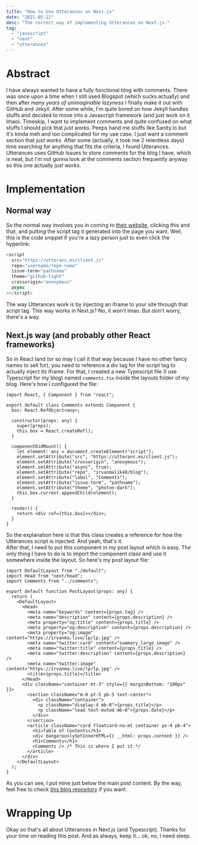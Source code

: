 ```yaml
---
title: "How to Use Utterances on Next.js"
date: "2021-05-22"
desc: "The correct way of implementing Utterances on Next.js."
tag:
  - "javascript"
  - "next"
  - "utterances"
---
```


# Abstract

I have always wanted to have a fully functional blog with comments. There was once upon a time when I still used Blogspot (which sucks actually) and then after _many years of unimaginable lazyness_ I finally make it out with GitHub and Jekyll. After some while, I'm quite bored on how Jekyll handles stuffs and decided to move into a Javascript framework (and just work on it lmao). Timeskip, I want to implement comments and quite confused on what stuffs I should pick that _just works_. Peeps hand me stuffs like Sanity.io but it's kinda meh and too complicated for my use case. I just want a comment section that _just works_. After some (actually, it took me 2 relentless days) time searching for anything that fits the criteria, I found Utterances. Utterances uses GitHub Issues to store comments for the blog I have, which is neat, but I'm not gonna look at the comments section frequently anyway so this one actually _just works_.

# Implementation

## Normal way

So the normal way involves you in coming to [their website](https://utteranc.es), clicking this and that, and putting the script tag it generated into the page you want. Well, this is the code snippet if you're a lazy person just to even click the hyperlink:

```js
<script
  src="https://utteranc.es/client.js"
  repo="username/repo-name"
  issue-term="pathname"
  theme="github-light"
  crossorigin="anonymous"
  async
></script>
```

The way Utterances work is by injecting an iframe to your site through that script tag. This way works in Next.js? No, it won't lmao. But don't worry, there's a way.

## Next.js way (and probably other React frameworks)

So in React land (or so may I call it that way because I have no other fancy names to sell for), you need to reference a div tag for the script tag to actually inject its iframe. For that, I created a new Typescript file (I use Typescript for my blog) named `comments.tsx` inside the layouts folder of my blog. Here's how I configured the file:

```ts|components/comments.tsx
import React, { Component } from "react";

export default class Comments extends Component {
  box: React.RefObject<any>;

  constructor(props: any) {
    super(props);
    this.box = React.createRef();
  }

  componentDidMount() {
    let element: any = document.createElement("script");
    element.setAttribute("src", "https://utteranc.es/client.js");
    element.setAttribute("crossorigin", "anonymous");
    element.setAttribute("async", true);
    element.setAttribute("repo", "irvanmalik48/blog");
    element.setAttribute("label", "Comments");
    element.setAttribute("issue-term", "pathname");
    element.setAttribute("theme", "photon-dark");
    this.box.current.appendChild(element);
  }

  render() {
    return <div ref={this.box}></div>;
  }
}
```

So the explanation here is that this class creates a reference for how the Utterances script is injected. And yeah, that's it.  
After that, I need to put this component in my post layout which is easy. The only thing I have to do is to import the component class and use it somewhere inside the layout. So here's my post layout file:

```ts|components/layouts/post.tsx
import DefaultLayout from "./default";
import Head from "next/head";
import Comments from "../comments";

export default function PostLayout(props: any) {
  return (
    <DefaultLayout>
      <Head>
        <meta name="keywords" content={props.tag} />
        <meta name="description" content={props.description} />
        <meta property="og:title" content={props.title} />
        <meta property="og:description" content={props.description} />
        <meta property="og:image" content="https://irvanma.live/lp/lp.jpg" />
        <meta name="twitter:card" content="summary_large_image" />
        <meta name="twitter:title" content={props.title} />
        <meta name="twitter:description" content={props.description} />
        <meta name="twitter:image" content="https://irvanma.live/lp/lp.jpg" />
        <title>{props.title}</title>
      </Head>
      <div className="container mt-3" style={{ marginBottom: "100px" }}>
        <section className="m-0 pt-5 pb-5 text-center">
          <div className="container">
            <p className="display-4 mb-0">{props.title}</p>
            <p className="lead text-muted mb-0">{props.date}</p>
          </div>
        </section>
        <article className="card floatcard-no-mt container px-4 pb-4">
          <h1>Table of Contents</h1>
          <div dangerouslySetInnerHTML={{ __html: props.content }} />
          <h1>Comments</h1>
          <Comments /> /* This is where I put it */
        </article>
      </div>
    </DefaultLayout>
  );
}
```

As you can see, I put mine just below the main post content. By the way, feel free to check [this blog repository](https://github.com/irvanmalik48/blog) if you want.

# Wrapping Up

Okay so that's all about Utterances in Next.js (and Typescript). Thanks for your time on reading this post. And as always, keep it... ok, no, I need sleep.
